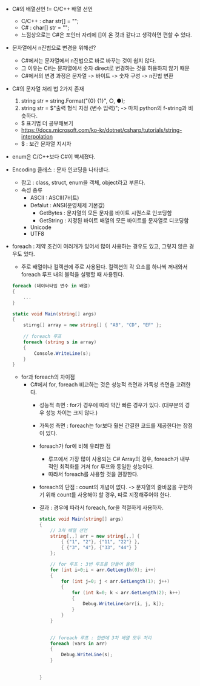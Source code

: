 * C#의 배열선언 != C/C++ 배열 선언
  * C/C++ : char str[] = "";
  * C# : char[] str = "";
  * 느낌상으로는 C#은 포인터 자리에 []이 온 것과 같다고 생각하면 편할 수 있다.
  
* 문자열에서 n진법으로 변경을 위해선?
  * C#에서는 문자열에서 n진법으로 바로 바꾸는 것이 쉽지 않다.
  * 그 이유는 C#는 문자열에서 숫자 direct로 변경하는 것을 허용하지 않기 때문
  * C#에서의 변경 과정은 문자열 -> 바이트 -> 숫자 구성 -> n진법 변환
  
* C#의 문자열 처리 법 2가지 존재
  1. string str = string.Format("{0} {1}", ○, ●);
  2. string str = $"출력 형식 지정 {변수 입력}"; -> 마치 python의 f-string과 비슷하다.
    * $ 표기법 더 공부해보기
    * https://docs.microsoft.com/ko-kr/dotnet/csharp/tutorials/string-interpolation
    * $ : 보간 문자열 지시자
  
* enum은 C/C++보다 C#이 빡세졌다.

* Encoding 클래스 : 문자 인코딩을 나타낸다. 
  * 참고 : class, struct, enum을 객체, object라고 부른다.
  * 속성 종류
    * ASCII : ASCII(7비트)
    * Defalut : ANSI(운영체제 기본값)
      * GetBytes : 문자열의 모든 문자를 바이트 시퀀스로 인코딩함
      * GetString : 지정된 바이트 배열의 모든 바이트를 문자열로 디코딩함
    * Unicode
    * UTF8
    
* foreach : 제약 조건이 여러개가 있어서 많이 사용하는 경우도 있고, 그렇지 않은 경우도 있다.
  * 주로 배열이나 컬렉션에 주로 사용된다. 컬랙션의 각 요소를 하나씩 꺼내와서 foreach 루프 내의 블럭을 실행할 때 사용된다.
  ```C#
  foreach (데이터타입 변수 in 배열)
  {
      ...
  }
  ```

  ```C#
  static void Main(string[] args)
  {
      stirng[] array = new string[] { "AB", "CD", "EF" };
      
      // foreach 루프
      foreach (string s in array)
      {
          Console.WriteLine(s);
      }
  }
  ```
  
  * for과 foreach의 차이점
    * C#에서 for, foreach 비교하는 것은 성능적 측면과 가독성 측면을 고려한다.
      * 성능적 측면 : for가 경우에 따라 약간 빠른 경우가 있다. (대부분의 경우 성능 차이는 크지 않다.)
      * 가독성 측면 : foreach는 for보다 훨씬 간결한 코드를 제공한다는 장점이 있다.
      * foreach가 for에 비해 유리한 점
        * 루프에서 가장 많이 사용되는 C# Array의 경우, foreach가 내부적인 최적화를 거쳐 for 루프와 동일한 성능이다.
        * 따라서 foreach를 사용할 것을 권장한다.
        
      * foreach의 단점 : count의 개념이 없다. -> 문자열의 줄바꿈을 구현하기 위해 count를 사용해야 할 경우, 따로 지정해주어야 한다.
      
      * 결과 : 경우에 따라서 foreach, for을 적절하게 사용하자.
      
        ```C#
        static void Main(string[] args)
        {
            // 3차 배열 선언
            string[,,] arr = new string[,,] {
                { {"1", "2"}, {"11", "22"} },
                { {"3", "4"}, {"33", "44"} }
            };
            
            // for 루프 : 3번 루프를 만들어 올림
            for (int i=0;i < arr.GetLength(0); i++)
            {
                for (int j=0; j < arr.GetLength(1); j++)
                {
                    for (int k=0; k < arr.GetLength(2); k++)
                    {
                        Debug.WriteLine(arr[i, j, k]);
                    }
                }
            }
            
            
            // foreach 루프 : 한번에 3차 배열 모두 처리
            foreach (vars in arr)
            {
                Debug.WriteLine(s);
            }
            
            
        }
        
        ```
    
